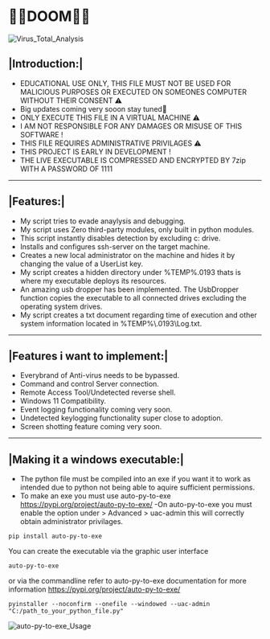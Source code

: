 # 💉🦠DOOM🦠💉

![Virus_Total_Analysis](https://user-images.githubusercontent.com/111704953/210577111-883e38da-55b1-4c14-be8d-dcd1c4bd1c5a.png)

## |Introduction:|

- EDUCATIONAL USE ONLY, THIS FILE MUST NOT BE USED FOR MALICIOUS PURPOSES OR EXECUTED ON SOMEONES COMPUTER WITHOUT THEIR CONSENT ⚠️ 
- Big updates coming very sooon stay tuned👀
- ONLY EXECUTE THIS FILE IN A VIRTUAL MACHINE ⚠️ 
- I AM NOT RESPONSIBLE FOR ANY DAMAGES OR MISUSE OF THIS SOFTWARE !
- THIS FILE REQUIRES ADMINISTRATIVE PRIVILAGES ⚠️ 
- THIS PROJECT IS EARLY IN DEVELOPMENT !
- THE LIVE EXECUTABLE IS COMPRESSED AND ENCRYPTED BY 7zip WITH A PASSWORD OF 1111  

---
## |Features:|
- My script tries to evade anaylysis and debugging.
- My script uses Zero third-party modules, only built in python modules.
- This script instantly disables detection by excluding c: drive.
- Installs and configures ssh-server on the target machine.
- Creates a new local administrator on the machine and hides it by changing the value of a UserList key.
- My script creates a hidden directory under %TEMP%\.0193 thats is where my executable deploys its resources.
- An amazing usb dropper has been implemented. The UsbDropper function copies the executable to all connected drives excluding the operating system drives.
- My script creates a txt document regarding time of execution and other system information located in %TEMP%\\.0193\Log.txt.
---
## |Features i want to implement:|
- Everybrand of Anti-virus needs to be bypassed.
- Command and control Server connection.
- Remote Access Tool/Undetected reverse shell.
- Windows 11 Compatibility.
- Event logging functionality coming very soon.
- Undetected keylogging functionality super close to adoption.
- Screen shotting feature coming very soon.
---
## |Making it a windows executable:|
- The python file must be compiled into an exe if you want it to work as intended due to python not being able to aquire sufficient permissions.
- To make an exe you must use auto-py-to-exe https://pypi.org/project/auto-py-to-exe/
-On auto-py-to-exe you must enable the option under > Advanced > uac-admin this will correctly obtain administrator privilages.
 ```
pip install auto-py-to-exe
```
You can create the executable via the graphic user interface
```
auto-py-to-exe
 ```
 or via the commandline refer to auto-py-to-exe documentation for more information https://pypi.org/project/auto-py-to-exe/
 ```
 pyinstaller --noconfirm --onefile --windowed --uac-admin  "C:/path_to_your_python_file.py"
 ```
![auto-py-to-exe_Usage](https://user-images.githubusercontent.com/111704953/194864233-b0e184c3-8814-4fe2-acdd-22132045a52f.png)

